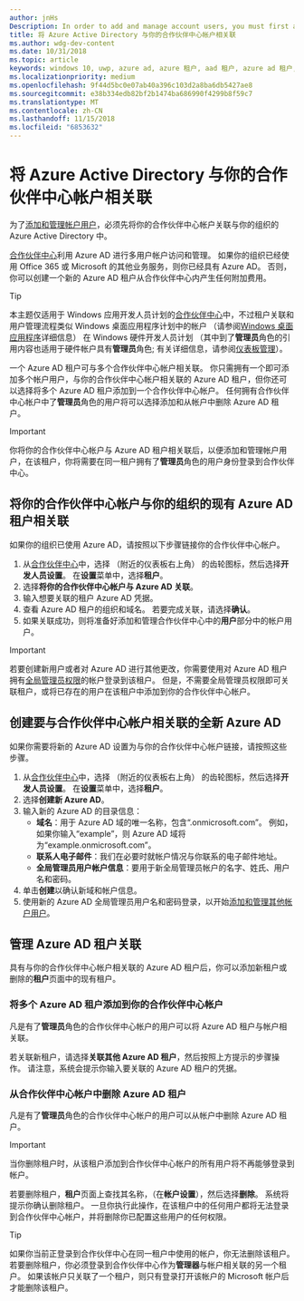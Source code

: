 ```yaml
---
author: jnHs
Description: In order to add and manage account users, you must first associate your Partner Center account with your organization's Azure Active Directory.
title: 将 Azure Active Directory 与你的合作伙伴中心帐户相关联
ms.author: wdg-dev-content
ms.date: 10/31/2018
ms.topic: article
keywords: windows 10, uwp, azure ad, azure 租户, aad 租户, azure ad 租户, 租户管理, 租户
ms.localizationpriority: medium
ms.openlocfilehash: 9f44d5bc0e07ab40a396c103d2a8ba6db5427ae8
ms.sourcegitcommit: e38b334edb82bf2b1474ba686990f4299b8f59c7
ms.translationtype: MT
ms.contentlocale: zh-CN
ms.lasthandoff: 11/15/2018
ms.locfileid: "6853632"
---
```

# <a name="associate-azure-active-directory-with-your-partner-center-account"></a>将 Azure Active Directory 与你的合作伙伴中心帐户相关联

为了[添加和管理帐户用户](add-users-groups-and-azure-ad-applications.md)，必须先将你的合作伙伴中心帐户关联与你的组织的 Azure Active Directory 中。 

[合作伙伴中心](https://partner.microsoft.com/dashboard)利用 Azure AD 进行多用户帐户访问和管理。 如果你的组织已经使用 Office 365 或 Microsoft 的其他业务服务，则你已经具有 Azure AD。 否则，你可以创建一个新的 Azure AD 租户从合作伙伴中心内产生任何附加费用。

> [!TIP]
> 本主题仅适用于 Windows 应用开发人员计划的[合作伙伴中心](https://partner.microsoft.com/dashboard)中，不过租户关联和用户管理流程类似 Windows 桌面应用程序计划中的帐户 （请参阅[Windows 桌面应用程序](https://docs.microsoft.com/windows/desktop/appxpkg/windows-desktop-application-program#add-and-manage-account-users)详细信息） 在 Windows 硬件开发人员计划 （其中到了**管理员**角色的引用内容也适用于硬件帐户具有**管理员**角色; 有关详细信息，请参阅[仪表板管理](https://docs.microsoft.com/windows-hardware/drivers/dashboard/dashboard-administration)）。

一个 Azure AD 租户可与多个合作伙伴中心帐户相关联。 你只需拥有一个即可添加多个帐户用户，与你的合作伙伴中心帐户相关联的 Azure AD 租户，但你还可以选择将多个 Azure AD 租户添加到一个合作伙伴中心帐户。 任何拥有合作伙伴中心帐户中了**管理员**角色的用户将可以选择添加和从帐户中删除 Azure AD 租户。

> [!IMPORTANT]
> 你将你的合作伙伴中心帐户与 Azure AD 租户相关联后，以便添加和管理帐户用户，在该租户，你将需要在同一租户拥有了**管理员**角色的用户身份登录到合作伙伴中心。


## <a name="associate-your-partner-center-account-with-your-organizations-existing-azure-ad-tenant"></a>将你的合作伙伴中心帐户与你的组织的现有 Azure AD 租户相关联

如果你的组织已使用 Azure AD，请按照以下步骤链接你的合作伙伴中心帐户。

1.  从[合作伙伴中心](https://partner.microsoft.com/dashboard)中，选择 （附近的仪表板右上角） 的齿轮图标，然后选择**开发人员设置**。 在**设置**菜单中，选择**租户**。
2.  选择**将你的合作伙伴中心帐户与 Azure AD 关联**。
3.  输入想要关联的租户 Azure AD 凭据。
4.  查看 Azure AD 租户的组织和域名。 若要完成关联，请选择**确认**。
5.  如果关联成功，则将准备好添加和管理合作伙伴中心中的**用户**部分中的帐户用户。

> [!IMPORTANT]
> 若要创建新用户或者对 Azure AD 进行其他更改，你需要使用对 Azure AD 租户拥有[全局管理员权限](https://docs.microsoft.com/azure/active-directory/users-groups-roles/directory-assign-admin-roles)的帐户登录到该租户。 但是，不需要全局管理员权限即可关联租户，或将已存在的用户在该租户中添加到你的合作伙伴中心帐户。


## <a name="create-a-brand-new-azure-ad-to-associate-with-your-partner-center-account"></a>创建要与合作伙伴中心帐户相关联的全新 Azure AD

如果你需要将新的 Azure AD 设置为与你的合作伙伴中心帐户链接，请按照这些步骤。

1.  从[合作伙伴中心](https://partner.microsoft.com/dashboard)中，选择 （附近的仪表板右上角） 的齿轮图标，然后选择**开发人员设置**。 在**设置**菜单中，选择**租户**。
2.  选择**创建新 Azure AD**。
3.  输入新的 Azure AD 的目录信息：
    - **域名**：用于 Azure AD 域的唯一名称，包含“.onmicrosoft.com”。 例如，如果你输入“example”，则 Azure AD 域将为“example.onmicrosoft.com”。
    - **联系人电子邮件**：我们在必要时就帐户情况与你联系的电子邮件地址。
    - **全局管理员用户帐户信息**：要用于新全局管理员帐户的名字、姓氏、用户名和密码。
4.  单击**创建**以确认新域和帐户信息。
5.  使用新的 Azure AD 全局管理员用户名和密码登录，以开始[添加和管理其他帐户用户](add-users-groups-and-azure-ad-applications.md)。


## <a name="manage-azure-ad-tenant-associations"></a>管理 Azure AD 租户关联

具有与你的合作伙伴中心帐户相关联的 Azure AD 租户后，你可以添加新租户或删除的**租户**页面中的现有租户。


### <a name="add-multiple-azure-ad-tenants-to-your-partner-center-account"></a>将多个 Azure AD 租户添加到你的合作伙伴中心帐户

凡是有了**管理员**角色的合作伙伴中心帐户的用户可以将 Azure AD 租户与帐户相关联。

若关联新租户，请选择**关联其他 Azure AD 租户**，然后按照上方提示的步骤操作。 请注意，系统会提示你输入要关联的 Azure AD 租户的凭据。


### <a name="remove-an-azure-ad-tenant-from-your-partner-center-account"></a>从合作伙伴中心帐户中删除 Azure AD 租户

凡是有了**管理员**角色的合作伙伴中心帐户的用户可以从帐户中删除 Azure AD 租户。

> [!IMPORTANT]
> 当你删除租户时，从该租户添加到合作伙伴中心帐户的所有用户将不再能够登录到帐户。 

若要删除租户，**租户**页面上查找其名称，（在**帐户设置**），然后选择**删除**。 系统将提示你确认删除租户。 一旦你执行此操作，在该租户中的任何用户都将无法登录到合作伙伴中心帐户，并将删除你已配置这些用户的任何权限。

> [!TIP]
> 如果你当前正登录到合作伙伴中心在同一租户中使用的帐户，你无法删除该租户。 若要删除租户，你必须登录到合作伙伴中心作为**管理器**与帐户相关联的另一个租户。 如果该帐户只关联了一个租户，则只有登录打开该帐户的 Microsoft 帐户后才能删除该租户。


